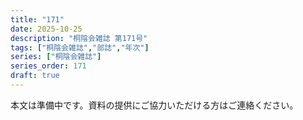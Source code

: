 ```yaml
---
title: "171"
date: 2025-10-25
description: "桐陰会雑誌 第171号"
tags: ["桐陰会雑誌","部誌","年次"]
series: ["桐陰会雑誌"]
series_order: 171
draft: true
---
```


本文は準備中です。資料の提供にご協力いただける方はご連絡ください。
